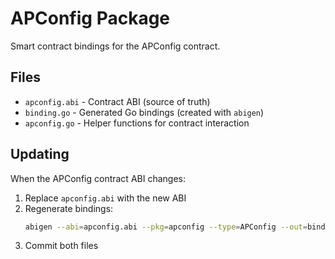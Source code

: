 # APConfig Package

Smart contract bindings for the APConfig contract.

## Files

- `apconfig.abi` - Contract ABI (source of truth)
- `binding.go` - Generated Go bindings (created with `abigen`)
- `apconfig.go` - Helper functions for contract interaction

## Updating

When the APConfig contract ABI changes:

1. Replace `apconfig.abi` with the new ABI
2. Regenerate bindings:
   ```bash
   abigen --abi=apconfig.abi --pkg=apconfig --type=APConfig --out=binding.go
   ```
3. Commit both files

